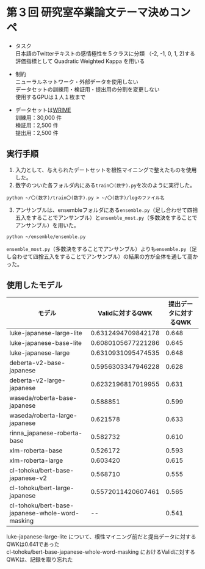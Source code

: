 # 第３回 研究室卒業論文テーマ決めコンペ

- タスク  <br>
日本語のTwitterテキストの感情極性を５クラスに分類 （-2, -1, 0, 1, 2)する　<br>
評価指標として Quadratic Weighted Kappa を用いる<br>

- 制約 <br>
ニューラルネットワーク・外部データを使用しない <br>
データセットの訓練用・検証用・提出用の分割を変更しない <br>
使用するGPUは１人１枚まで

- データセットは[WRIME](https://github.com/ids-cv/wrime) <br>
訓練用：30,000 件　<br>
検証用：2,500 件　<br>
提出用：2,500 件　<br>

## 実行手順
1. 入力として、与えられたデートセットを根性マイニングで整えたものを使用した。
2. 数字のついた各フォルダ内にある`train〇(数字).py`を次のように実行した。
  ```
  python ~/〇(数字)/train〇(数字).py > ~/〇(数字)/logのファイル名
  ```
  
3. アンサンブルは、ensembleフォルダにある`ensemble.py`（足し合わせて四捨五入をすることでアンサンブル）と`ensemble_most.py`（多数決をすることでアンサンブル）を用いた。
  ```
  python ~/ensemble/ensemble.py
  ```
  `ensemble_most.py`（多数決をすることでアンサンブル）よりも`ensemble.py`（足し合わせて四捨五入をすることでアンサンブル）の結果の方が全体を通して高かった。
<br>

## 使用したモデル
|  モデル  |  Validに対するQWK  | 提出データに対するQWK |
| ---- | ---- | ---- |
|  luke-japanese-large-lite  |  0.6312494709842178  |  0.648  |
|  luke-japanese-base-lite  |  0.6080105677221286  |  0.645  |
|  luke-japanese-large  |  0.6310931095474535  |  0.648  |
|  deberta-v2-base-japanese  |  0.5956303347946228  |  0.628  |
|  deberta-v2-large-japanese  |  0.6232196817019955  |  0.631  |
|  waseda/roberta-base-japanese  |  	0.588851  |  0.599  |
|  waseda/roberta-large-japanese  |  0.621578  |  0.633  |
|  rinna_japanese-roberta-base  |  0.582732  |  0.610  |
|  xlm-roberta-base  |  0.526172  |  0.593  |
|  xlm-roberta-large  |  0.603420  |  0.615  |
|  cl-tohoku/bert-base-japanese-v2  |  0.568710  |  0.555  |
|  cl-tohoku/bert-large-japanese  |  0.5572011420607461  |  0.565  |
|  cl-tohoku/bert-base-japanese-whole-word-masking  |  --  |  0.541  |

luke-japanese-large-lite について、根性マイニング前だと提出データに対するQWKは0.641であった<br>
cl-tohoku/bert-base-japanese-whole-word-masking におけるValidに対するQWKは、記録を取り忘れた

<br>




